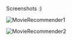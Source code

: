 Screenshots :)

![MovieRecommender1](https://github.com/Tisha3107/MovieRecommenderSystem/assets/100868235/b0f3924b-b285-4479-b550-0086835e0573)

![MovieRecommender2](https://github.com/Tisha3107/MovieRecommenderSystem/assets/100868235/bf3f6ef1-5613-4313-b735-762985dc8e14)

